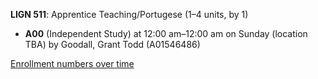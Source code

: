**LIGN 511**: Apprentice Teaching/Portugese (1–4 units, by 1)

- **A00** (Independent Study) at 12:00 am–12:00 am on Sunday (location TBA) by Goodall, Grant Todd (A01546486)

[Enrollment numbers over time](./LIGN511.tsv)
